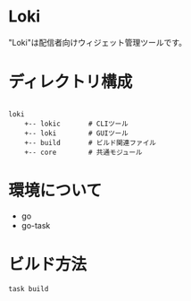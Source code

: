 # Loki

"Loki"は配信者向けウィジェット管理ツールです。


# ディレクトリ構成

``` text

loki
    +-- lokic       # CLIツール
    +-- loki        # GUIツール
    +-- build       # ビルド関連ファイル
    +-- core        # 共通モジュール

```


# 環境について

- go
- go-task


# ビルド方法

``` sh
task build
```